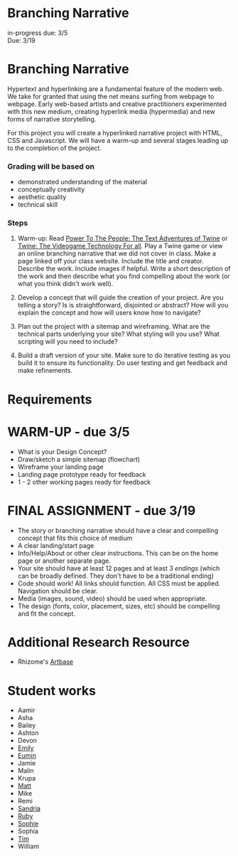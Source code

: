 # Branching Narrative

in-progress due: 3/5  
Due: 3/19

# Branching Narrative

Hypertext and hyperlinking are a fundamental feature of the modern web. We take for granted that using the net means surfing from webpage to webpage. Early web-based artists and creative practitioners experimented with this new medium, creating hyperlink media (hypermedia) and new forms of narrative storytelling.

For this project you will create a hyperlinked narrative project with HTML, CSS and Javascript. We will have a warm-up and several stages leading up to the completion of the project.

### Grading will be based on

* demonstrated understanding of the material
* conceptually creativity
* aesthetic quality
* technical skill

### Steps

1. Warm-up: Read [Power To The People: The Text Adventures of Twine](https://www.gamespot.com/articles/power-to-the-people-the-text-adventures-of-twine/1100-6402665/) or [Twine: The Videogame Technology For all](http://www.nytimes.com/2014/11/23/magazine/twine-the-video-game-technology-for-all.html). Play a Twine game or view an online branching narrative that we did not cover in class. Make a page linked off your class website. Include the title and creator. Describe the work. Include images if helpful. Write a short description of the work and then describe what you find compelling about the work (or what you think didn't work well).

2. Develop a concept that will guide the creation of your project. Are you telling a story? Is is straightforward, disjointed or abstract? How will you explain the concept and how will users know how to navigate?

3. Plan out the project with a sitemap and wireframing. What are the technical parts underlying your site? What styling will you use? What scripting will you need to include?

4. Build a draft version of your site. Make sure to do iterative testing as you build it to ensure its functionality. Do user testing and get feedback and make refinements.

# Requirements

# WARM-UP - due 3/5
* What is your Design Concept?
* Draw/sketch a simple sitemap (flowchart)
* Wireframe your landing page
* Landing page prototype ready for feedback
* 1 - 2 other working pages ready for feedback

# FINAL ASSIGNMENT - due 3/19
* The story or branching narrative should have a clear and compelling concept that fits this choice of medium
* A clear landing/start page
* Info/Help/About or other clear instructions. This can be on the home page or another separate page.
* Your site should have at least 12 pages and at least 3 *endings* (which can be broadly defined. They don't have to be a traditional ending)
* Code should work! All links should function. All CSS must be applied. Navigation should be clear.
* Media (images, sound, video) should be used when appropriate. 
* The design (fonts, color, placement, sizes, etc) should be compelling and fit the concept.

# Additional Research Resource
* Rhizome's [Artbase](https://anthology.rhizome.org)

# Student works

* Aamir
* Asha
* Bailey
* Ashton
* Devon
* [Emily](http://storm.usc.edu/~emilywin/iml300/branch/branch1/branch1.html)
* [Eumin](http://storm.usc.edu/~euminlee/Assignment_5/)
* Jamie
* Malin
* Krupa
* [Matt](http://storm.usc.edu/~mhanisch/twine/landing_page/)
* Mike
* Remi
* [Sandria](http://storm.usc.edu/~sandriat/story.html)
* [Ruby](http://storm.usc.edu/~kaidiyua/USCVillage/Home.html)
* [Sophie](http://storm.usc.edu/~kyoungyk/sophie/project_htmls/project2.html)
* Sophia
* [Tim](http://storm.usc.edu/~timothrs/Connectivity/)
* William

